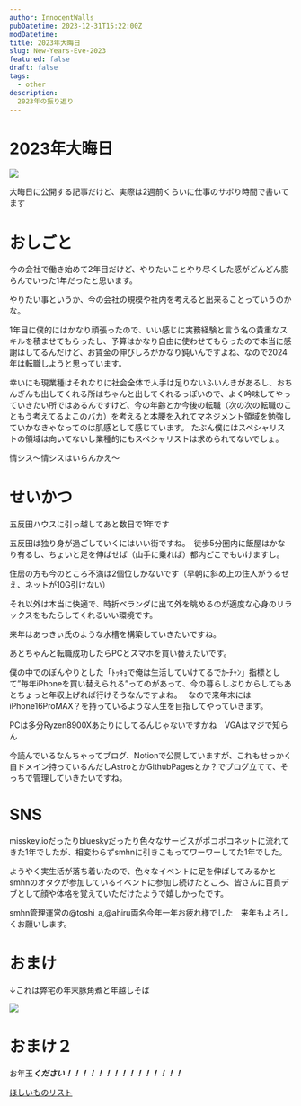```yaml
---
author: InnocentWalls
pubDatetime: 2023-12-31T15:22:00Z
modDatetime: 
title: 2023年大晦日
slug: New-Years-Eve-2023
featured: false
draft: false
tags:
  - other
description:
  2023年の振り返り
---
```


# 2023年大晦日

<img src="https://image.weight100kg.dev/2023omisoka/0015f976e7f065b3.jpg">

大晦日に公開する記事だけど、実際は2週前くらいに仕事のサボり時間で書いてます

# おしごと

今の会社で働き始めて2年目だけど、やりたいことやり尽くした感がどんどん膨らんでいった1年だったと思います。

やりたい事というか、今の会社の規模や社内を考えると出来ることっていうのかな。

1年目に僕的にはかなり頑張ったので、いい感じに実務経験と言う名の貴重なスキルを積ませてもらったし、予算はかなり自由に使わせてもらったので本当に感謝はしてるんだけど、お賃金の伸びしろがかなり鈍いんですよね、なので2024年は転職しようと思っています。

幸いにも現業種はそれなりに社会全体で人手は足りないふいんきがあるし、おちんぎんも出してくれる所はちゃんと出してくれるっぽいので、よく吟味してやっていきたい所ではあるんですけど、今の年齢とか今後の転職（次の次の転職のこともう考えてるよこのバカ）を考えると本腰を入れてマネジメント領域を勉強していかなきゃなってのは肌感として感じています。
たぶん僕にはスペシャリストの領域は向いてないし業種的にもスペシャリストは求められてないでしょ。

情シス～情シスはいらんかえ～　

# せいかつ

五反田ハウスに引っ越してあと数日で1年です

五反田は独り身が過ごしていくにはいい街ですね。　徒歩5分圏内に飯屋はかなり有るし、ちょいと足を伸ばせば（山手に乗れば）都内どこでもいけますし。

住居の方も今のところ不満は2個位しかないです（早朝に斜め上の住人がうるせえ、ネットが10G引けない）

それ以外は本当に快適で、時折ベランダに出て外を眺めるのが適度な心身のリラックスをもたらしてくれるいい環境です。

来年はあっきぃ氏のような水槽を構築していきたいですね。

あとちゃんと転職成功したらPCとスマホを買い替えたいです。

僕の中でのぼんやりとした「ﾄｯｷｮで俺は生活していけてるでｶｰﾁｬﾝ」指標として”毎年iPhoneを買い替えられる”ってのがあって、今の暮らしぶりからしてもあとちょっと年収上げれば行けそうなんですよね。　
なので来年末にはiPhone16ProMAX？を持っているような人生を目指してやっていきます。

PCは多分Ryzen8900Xあたりにしてるんじゃないですかね　VGAはマジで知らん

今読んでいるなんちゃってブログ、Notionで公開していますが、これもせっかく自ドメイン持っているんだしAstroとかGithubPagesとか？でブログ立てて、そっちで管理していきたいですね。

# SNS

misskey.ioだったりblueskyだったり色々なサービスがポコポコネットに流れてきた1年でしたが、相変わらずsmhnに引きこもってワーワーしてた1年でした。

ようやく実生活が落ち着いたので、色々なイベントに足を伸ばしてみるかとsmhnのオタクが参加しているイベントに参加し続けたところ、皆さんに百貫デブとして顔や体格を覚えていただけたようで嬉しかったです。

smhn管理運営の@toshi_a,@ahiru両名今年一年お疲れ様でした　来年もよろしくお願いします。

# おまけ

↓これは弊宅の年末豚角煮と年越しそば

<img src="https://image.weight100kg.dev/2023omisoka/20231231_170257.jpg">

# おまけ２

お年玉***ください！！！！！！！！！！！！！！！***

[ほしいものリスト](https://www.amazon.jp/hz/wishlist/ls/2B0XB6JYZS6WQ?ref_=wl_share)